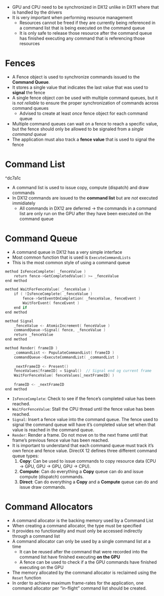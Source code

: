 - GPU and CPU need to be synchronized in DX12 unlike in DX11 where that is handled by the drivers
- It is very important when performing resource management
	- Resources cannot be freed if they are currently being referenced in a command list that is being executed on the command queue
	- It is only safe to release those resource after the command queue has finished executing any command that is referencing those resources

# Fences
- A Fence object is used to synchronize commands issued to the **Command Queue**.
- It stores a single value that indicates the last value that was used to **signal** the fence
- A single fence object *can* be used with multiple command queues, but it is *not reliable* to ensure the proper synchronization of commands across command queues
	- Advised to create at least *once* fence object for each command queue
- Multiple command queues can wait on a fence to reach a specific value, but the fence should only be allowed to be signaled from a *single command queue*
- The application must also track a **fence value** that is used to signal the fence

# Command List

^dc7a1c

- A command list is used to issue copy, compute (dispatch) and draw commands
- In DX12 commands are issued to the **command list** but are *not* executed immidiately
	- All commands in DX12 are deferred -> the commands in a command list are only run on the GPU after they have been executed on the command queue

# Command Queue
- A command queue in DX12 has a very simple interface
- Most common function that is used is `ExecuteCommandLists`
- This is the most common style of using a command queue
```cpp
method IsFenceComplete( _fenceValue )
    return fence->GetCompletedValue() >= _fenceValue
end method

method WaitForFenceValue( _fenceValue )
    if ( !IsFenceComplete( _fenceValue )
        fence->SetEventOnCompletion( _fenceValue, fenceEvent )
        WaitForEvent( fenceEvent )
    end if
end method

method Signal
    _fenceValue <- AtomicIncrement( fenceValue )
    commandQueue->Signal( fence, _fenceValue )
    return _fenceValue
end method

method Render( frameID )
    _commandList <- PopulateCommandList( frameID )
    commandQueue->ExecuteCommandList( _commandList )
    
    _nextFrameID <- Present()
    fenceValues[frameID] = Signal()  // Signal end og current frame
    WaitForFenceValue( fenceValues[_nextFrameID] )
    
    frameID <- _nextFrameID
end method
```
- `IsFenceComplete`: Check to see if the fence’s completed value has been reached.
- `WaitForFenceValue`: Stall the CPU thread until the fence value has been reached.
- `Signal`: Insert a fence value into the command queue. The fence used to signal the command queue will have it’s completed value set when that value is reached in the command queue.
- `Render`: Render a frame. Do not move on to the next frame until that frame’s previous fence value has been reached.
- It is important to understand that each command queue must track it’s own fence and fence value. DirectX 12 defines three different command queue types:
	1. **Copy**: Can be used to issue commands to copy resource data (CPU -> GPU, GPU -> GPU, GPU -> CPU).
	2. **Compute**: Can do everything a **Copy** queue can do and issue compute (dispatch) commands.
	3. **Direct**: Can do everything a **Copy** and a **Compute** queue can do and issue draw commands.

# Command Allocators
- A command allocator is the backing memory used by a Command List
- When creating a command allocator, the type must be specified
- It provides no functionality and must only be accessed indirectly through a command list
- A command allocator can only be used by a single command list at a time
	- It can be reused after the command that were recorded into the command list have finished executing **on the GPU**
	- A fence can be used to check if a the GPU commands have finished executing on the GPU
- The memory allocated by the command allocator is reclaimed using the `Reset` function
- In order to achieve maximum frame-rates for the application, one command allocator per “in-flight” command list should be created.